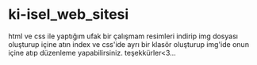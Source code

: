 # ki-isel_web_sitesi
html ve css ile yaptığım ufak bir çalışmam
resimleri indirip img dosyası oluşturup içine atın index ve css'ide ayrı bir klasör oluşturup img'ide onun içine atıp düzenleme yapabilirsiniz.
teşekkürler<3...
